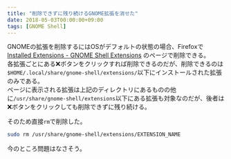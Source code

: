 ```yaml
---
title: "削除できずに残り続けるGNOME拡張を消せた"
date: 2018-05-03T00:00:00+09:00
tags: [GNOME Shell]
---
```


GNOMEの拡張を削除するにはOSがデフォルトの状態の場合、Firefoxで [Installed Extensions - GNOME Shell Extensions](https://extensions.gnome.org/local/) のページで削除できる。  
各拡張ごとにある❌ボタンをクリックすれば削除できるのだが、削除できるのは`$HOME/.local/share/gnome-shell/extensions/`以下にインストールされた拡張のみである。  
ページに表示される拡張は上記のディレクトリにあるものの他に`/usr/share/gnome-shell/extensions`以下にある拡張も対象なのだが、後者は❌ボタンをクリックしても削除できずに残り続ける。

そのため直接`rm`で削除した。

```sh
sudo rm /usr/share/gnome-shell/extensions/EXTENSION_NAME
```

今のところ問題はなさそう。
